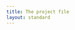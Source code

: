```yaml
---
title: The project file
layout: standard
---
```


<script type="text/javascript">
  window.location.href = "/docs/new-to-fsharp/project-file.html";
</script>